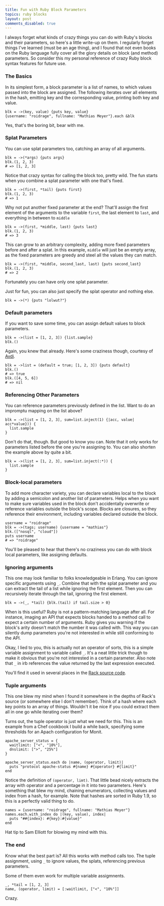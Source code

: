 ```yaml
---
title: Fun with Ruby Block Parameters
topics: ruby blocks
layout: post
comments_disabled: true
---
```

I always forget what kinds of crazy things you can do with Ruby's blocks and
their parameters, so here's a little write-up on them. I regularly forget things
I've learned (must be an age thing), and I found that not even books on the Ruby
language fully cover all the glory details on block (and method) parameters. So
consider this my personal reference of crazy Ruby block syntax features for future use.

### The Basics

In its simplest form, a block parameter is a list of names, to which values
passed into the block are assigned. The following iterates over all elements in
the hash, emitting key and the corresponding value, printing both key and value.

    blk = ->(key, value) {puts key, value}
    {username: "roidrage", fullname: "Mathias Meyer"}.each &blk

Yes, that's the boring bit, bear with me.

### Splat Parameters

You can use splat parameters too, catching an array of all arguments.

    blk = ->(*args) {puts args}
    blk.(1, 2, 3) 
    # => [1, 2, 3]

Notice that crazy syntax for calling the block too, pretty wild. The fun starts
when you combine a splat parameter with one that's fixed.

    blk = ->(first, *tail) {puts first}
    blk.(1, 2, 3)
    # => 1

Why not put another fixed parameter at the end? That'll assign the first element of
the arguments to the variable `first`, the last element to `last`, and
everything in between to `middle`

    blk = ->(first, *middle, last) {puts last}
    blk.(1, 2, 3)
    # => 3

This can grow to an arbitrary complexity, adding more fixed parameters before
and after a splat. In this example, `middle` will just be an empty array, as the
fixed parameters are greedy and steel all the values they can match.

    blk = ->(first, *middle, second_last, last) {puts second_last}
    blk.(1, 2, 3)
    # => 2

Fortunately you can have only one splat parameter.

Just for fun, you can also just specify the splat operator and nothing else.

    blk = ->(*) {puts "lolwut?"}

### Default parameters

If you want to save some time, you can assign default values to block
parameters.

    blk = ->(list = [1, 2, 3]) {list.sample}
    blk.()

Again, you knew that already. Here's some craziness though, courtesy of
[Avdi](https://gist.github.com/1528785).

    blk = ->list = (default = true; [1, 2, 3]) {puts default}
    blk.()
    # => true
    blk.([4, 5, 6])
    # => nil
    
### Referencing Other Parameters

You can reference parameters previously defined in the list. Want to do an
impromptu mapping on the list above?

    blk = ->(list = [1, 2, 3], sum=list.inject(1) {|acc, value| acc*value})) {
      list.sample
    }

Don't do that, though. But good to know you can. Note that it only works for
parameters listed before the one you're assigning to. You can also shorten the
example above by quite a bit.

    blk = ->(list = [1, 2, 3], sum=list.inject(:*)) {
      list.sample
    }

### Block-local parameters

To add more character variety, you can declare variables local to the block by
adding a semicolon and another list of parameters. Helps when you want to make
sure variables used in the block don't accidentally overwrite or reference
variables outside the block's scope. Blocks are closures, so they reference
their environment, including variables declared outside the block.

    username = "roidrage"
    blk = ->(tags; username) {username = "mathias"}
    blk.(["nosql", "cloud"])
    puts username
    # => "roidrage"

You'll be pleased to hear that there's no craziness you can do with block local
parameters, like assigning defaults.

### Ignoring arguments

This one may look familiar to folks knowledgeable in Erlang. You can ignore
specific arguments using `_`. Combine that with the splat parameter and you can
extract the tail of a list while ignoring the first element. Then you can
recursively iterate through the tail, ignoring the first element.

    blk = ->(_, *tail) {blk.(tail) if tail.size > 0}

When is this useful? Ruby is not a pattern-matching language after all. For
instance, imaging an API that expects blocks handed to a method call to expect a
certain number of arguments. Ruby gives you warning if the block's arity doesn't
match the number it was called with. This way you can silently dump parameters
you're not interested in while still conforming to the API.

Okay, I lied to you, this is actually not an operator of sorts, this is a simple
variable assignment to variable called `_`. It's a neat little trick though to
make it obvious that you're not interested in a certain parameter. Also note
that `_` in irb references the value returned by the last expression executed.

You'll find it used in several places in the [Rack source
code](https://github.com/rack/rack/blob/0fbb575c1983980f621319650280a4dc8ba2af6c/lib/rack/utils.rb#L192-203).

### Tuple arguments

This one blew my mind when I found it somewhere in the depths of Rack's source
(or somewhere else I don't remember). Think of a hash where each key points to
an array of things. Wouldn't it be nice if you could extract them all in one go
while iterating over them?

Turns out, the tuple operator is just what we need for this. This is an example
from a Chef cookbook I build a while back, specifying some thresholds for an
Apach configuration for Monit.

    apache_server_status = {
      waitlimit: ["<", "10%"],
      dnslimit: [">", "25%"]
    }

    apache_server_status.each do |name, (operator, limit)|
      puts "protocol apache-status #{name} #{operator} #{limit}" 
    end

Notice the definition of `(operator, limt)`. That little bead nicely extracts
the array with operator and a percentage in it into two parameters. Here's
something that blew my mind, chaining enumerators, collecting values and index
from a hash, for example. Note that hashes are sorted in Ruby 1.9, so this is a
perfectly valid thing to do.

    names = {username: "roidrage", fullname: "Mathias Meyer"}
    names.each.with_index do |(key, value), index|
      puts "##{index}: #{key}:#{value}"
    end
    
Hat tip to Sam Elliott for blowing my mind with this.

### The end

Know what the best part is? All this works with method calls too. The tuple
assignment, using `_` to ignore values, the splats, referencing previous
parameters.

Some of them even work for multiple variable assigmnents.

    _, *tail = [1, 2, 3]
    name, (operator, limit) = [:waitlimit, ["<", "10%"]]

Crazy.
